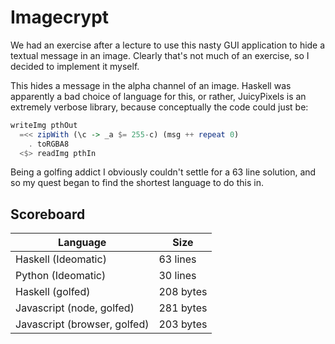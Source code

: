 # Imagecrypt

We had an exercise after a lecture to use this nasty GUI application to hide a textual message in an image. Clearly that's not much of an exercise, so I decided to implement it myself.

This hides a message in the alpha channel of an image. Haskell was apparently a bad choice of language for this, or rather, JuicyPixels is an extremely verbose library, because conceptually the code could just be:

```haskell
writeImg pthOut
  =<< zipWith (\c -> _a $= 255-c) (msg ++ repeat 0)
    . toRGBA8
  <$> readImg pthIn
```

Being a golfing addict I obviously couldn't settle for a 63 line solution, and so my quest began to find the shortest language to do this in.

## Scoreboard

| Language                     | Size      |
| -------------------          | --------  |
| Haskell (Ideomatic)          | 63 lines  |
| Python (Ideomatic)           | 30 lines  |
| Haskell (golfed)             | 208 bytes |
| Javascript (node, golfed)    | 281 bytes |
| Javascript (browser, golfed) | 203 bytes |
